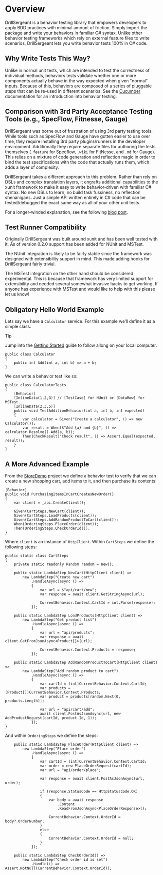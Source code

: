 # Overview

DrillSergeant is a behavior testing library that empowers developers to apply BDD practices with minimal amount of friction. Simply import the package and write your behaviors in familiar C# syntax. Unlike other behavior testing frameworks which rely on external feature files to write scenarios, DrillSergeant lets you write behavior tests 100% in C# code.

## Why Write Tests This Way?

Unlike in normal unit tests, which are intended to test the correctness of individual methods, behaviors tests validate whether one or more components actually behave in the way expected when given "normal" inputs. Because of this, behaviors are composed of a series of pluggable steps that can be re-used in different scenarios. See the [Cucumber](https://cucumber.io/docs/guides/overview/) documentation for an introduction into behavior testing.

## Comparison with 3rd Party Acceptance Testing Tools (e.g., SpecFlow, Fitnesse, Gauge)

DrillSergeant was borne out of frustration of using 3rd party testing tools. While tools such as SpecFlow and Gauge have gotten easier to use over time, they require installing 3rd party plugins/runners in the developer environment. Additionally they require separate files for authoring the tests themselves (`.feature` for Specflow, `.wiki` for FitNesse, and `.md` for Gauge). This relies on a mixture of code generation and reflection magic in order to bind the test specifications with the code that actually runs them, which adds a layer of complexity.

DrillSergeant takes a different approach to this problem. Rather than rely on DSLs and complex translation layers, it engrafts additional capabilities to the xunit framework to make it easy to write behavior-driven with familiar C# syntax. No new DSLs to learn, no build task fussiness, no reflection shenanigans. Just a simple API written entirely in C# code that can be tested/debugged the exact same way as all of your other unit tests.

For a longer-winded explanation, see the following [blog post](https://www.bitcobblers.com/b/behavior-driven-testing/).

## Test Runner Compatibility

Originally DrillSergeant was built around xunit and has been well tested with it. As of version 0.2.0 support has been added for NUnit and MSTest.

The NUnit integration is likely to be fairly stable since the framework was designed with extensibility support in mind. This made adding hooks for DrillSergeant fairly trivial.

The MSTest integration on the other hand should be considered experimental. This is because that framework has very limited support for extensibility and needed several somewhat invasive hacks to get working. If anyone has experience with MSTest and would like to help with this please let us know!

## Obligatory Hello World Example

Lets say we have a `Calculator` service. For this example we'll define it as a simple class.

> [!TIP]
> Jump into the [Getting Started](./getting-started/) guide to follow allong on your local computer.

```CSharp
public class Calculator
{
    public int Add(int a, int b) => a + b;
}
```

We can write a behavior test like so:

```CSharp
public class CalculatorTests
{
    [Behavior]
    [InlineData(1,2,3)] // [TestCase] for NUnit or [DataRow] for MSTest.
    [InlineData(2,3,5)]
    public void TestAdditionBehavior(int a, int b, int expected)
    {
        var calculator = Given("Create a calculator", () => new Calculator());
        var result = When($"Add {a} and {b}", () => calculator.Resolve().Add(a, b));
        Then(CheckResult("Check result", () => Assert.Equal(expected, result));
    }
}
```

## A More Advanced Example

From the [StoreDemo](https://github.com/bitcobblers/StoreDemo) project we define a behavior test to verify that we can create a new shopping cart, add items to it, and then purchase its contents:

```CSharp
[Behavior]
public void PurchasingItemsInCartCreatesNewOrder()
{
    var client = _api.CreateClient();

    Given(CartSteps.NewCart(client));
    Given(CartSteps.LoadProducts(client));
    Given(CartSteps.AddRandomProductToCart(client));
    When(OrderingSteps.PlaceOrder(client));
    Then(OrderingSteps.CheckOrderId());
}
```

Where `client` is an instance of `HttpClient`. Within `CartSteps` we define the following steps:

```CSharp
public static class CartSteps
{
    private static readonly Random random = new();

    public static LambdaStep NewCart(HttpClient client) =>
        new LambdaStep("Create new cart")
            .HandleAsync(async () =>
            {
                var url = $"api/cart/new";
                var response = await client.GetStringAsync(url);

                CurrentBehavior.Context.CartId = int.Parse(response);
            });

    public static LambdaStep LoadProducts(HttpClient client) =>
        new LambdaStep("Get product list")
            .HandleAsync(async () =>
            {
                var url = "api/products";
                var response = await client.GetFromJsonAsync<Product[]>(url);

                CurrentBehavior.Context.Products = response;
            });

    public static LambdaStep AddRandomProductToCart(HttpClient client) =>
        new LambdaStep("Add random product to cart")
            .HandleAsync(async () =>
            {
                var cartId = (int)CurrentBehavior.Context.CartId;
                var products = (Product[])CurrentBehavior.Context.Products;
                var product = products[random.Next(0, products.Length)];

                var url = "api/cart/add";
                await client.PostAsJsonAsync(url, new AddProductRequest(cartId, product.Id, 1));
            });
}
```

And within `OrderingSteps` we define the steps:

```CSharp
    public static LambdaStep PlaceOrder(HttpClient client) =>
        new LambdaStep("Place order")
            .HandleAsync(async () =>
            {
                var cartId = (int)CurrentBehavior.Context.CartId;
                var order = new PlaceOrderRequest(cartId);
                var url = "api/order/place";

                var response = await client.PostAsJsonAsync(url, order);

                if (response.StatusCode == HttpStatusCode.OK)
                {
                    var body = await response
                        .Content
                        .ReadFromJsonAsync<PlaceOrderResponse>();

                    CurrentBehavior.Context.OrderId = body?.OrderNumber;
                }
                else
                {
                    CurrentBehavior.Context.OrderId = null;
                }
            });

    public static LambdaStep CheckOrderId() =>
        new LambdaStep("Check order id is set")
            .Handle(() => Assert.NotNull(CurrentBehavior.Context.OrderId));
```
